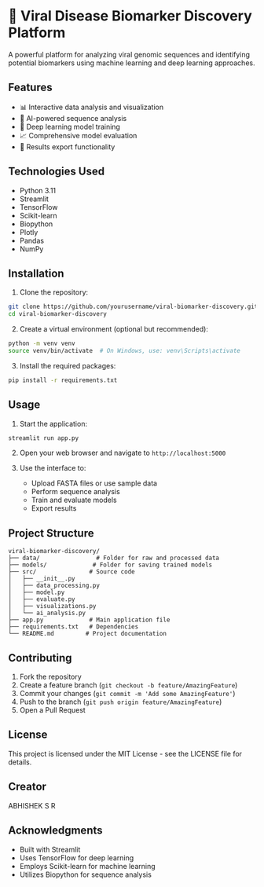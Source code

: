 # 🧬 Viral Disease Biomarker Discovery Platform

A powerful platform for analyzing viral genomic sequences and identifying potential biomarkers using machine learning and deep learning approaches.

## Features

- 📊 Interactive data analysis and visualization
- 🧬 AI-powered sequence analysis
- 🧪 Deep learning model training
- 📈 Comprehensive model evaluation
- 💾 Results export functionality

## Technologies Used

- Python 3.11
- Streamlit
- TensorFlow
- Scikit-learn
- Biopython
- Plotly
- Pandas
- NumPy

## Installation

1. Clone the repository:
```bash
git clone https://github.com/yourusername/viral-biomarker-discovery.git
cd viral-biomarker-discovery
```

2. Create a virtual environment (optional but recommended):
```bash
python -m venv venv
source venv/bin/activate  # On Windows, use: venv\Scripts\activate
```

3. Install the required packages:
```bash
pip install -r requirements.txt
```

## Usage

1. Start the application:
```bash
streamlit run app.py
```

2. Open your web browser and navigate to `http://localhost:5000`

3. Use the interface to:
   - Upload FASTA files or use sample data
   - Perform sequence analysis
   - Train and evaluate models
   - Export results

## Project Structure

```
viral-biomarker-discovery/
├── data/                # Folder for raw and processed data
├── models/             # Folder for saving trained models
├── src/               # Source code
│   ├── __init__.py
│   ├── data_processing.py
│   ├── model.py
│   ├── evaluate.py
│   ├── visualizations.py
│   └── ai_analysis.py
├── app.py             # Main application file
├── requirements.txt   # Dependencies
└── README.md         # Project documentation
```

## Contributing

1. Fork the repository
2. Create a feature branch (`git checkout -b feature/AmazingFeature`)
3. Commit your changes (`git commit -m 'Add some AmazingFeature'`)
4. Push to the branch (`git push origin feature/AmazingFeature`)
5. Open a Pull Request

## License

This project is licensed under the MIT License - see the LICENSE file for details.

## Creator

ABHISHEK S R

## Acknowledgments

- Built with Streamlit
- Uses TensorFlow for deep learning
- Employs Scikit-learn for machine learning
- Utilizes Biopython for sequence analysis
